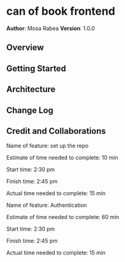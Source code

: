 # can of book frontend

**Author**: Mosa Rabea
**Version**: 1.0.0 

## Overview
<!-- Provide a high level overview of what this application is and why you are building it, beyond the fact that it's an assignment for this class. (i.e. What's your problem domain?) -->

## Getting Started
<!-- What are the steps that a user must take in order to build this app on their own machine and get it running? -->

## Architecture
<!-- Provide a detailed description of the application design. What technologies (languages, libraries, etc) you're using, and any other relevant design information. -->

## Change Log
<!-- Use this area to document the iterative changes made to your application as each feature is successfully implemented. Use time stamps. Here's an example:

01-01-2001 4:59pm - Application now has a fully-functional express server, with a GET route for the location resource. -->

## Credit and Collaborations
<!-- Give credit (and a link) to other people or resources that helped you build this application. -->



Name of feature: set up the repo

Estimate of time needed to complete: 10 min

Start time: 2:30 pm

Finish time: 2:45 pm

Actual time needed to complete: 15 min










Name of feature: Authentication

Estimate of time needed to complete: 60 min

Start time: 2:30 pm

Finish time: 2:45 pm

Actual time needed to complete: 15 min